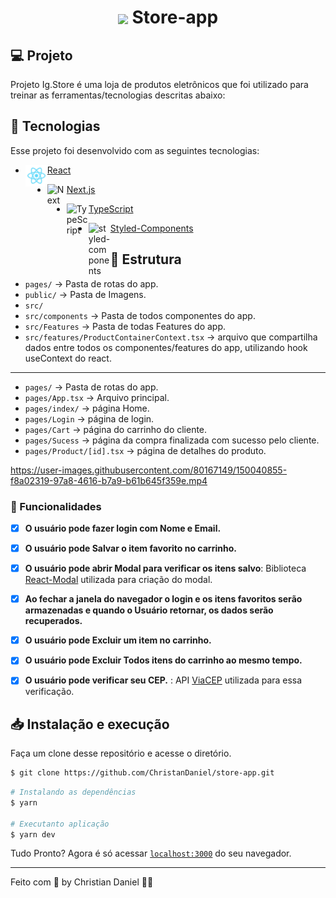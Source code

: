<h1 align="center">
  <img width='70px'src="https://user-images.githubusercontent.com/80167149/149632640-29d93069-baa5-4e74-8e67-4f90aa04a6f1.png" align="center"/>
   Store-app
</h1>

## 💻 Projeto
Projeto Ig.Store é uma loja de produtos eletrônicos que foi utilizado para treinar as ferramentas/tecnologias descritas abaixo:


## 🚀 Tecnologias

Esse projeto foi desenvolvido com as seguintes tecnologias:
- [React](https://reactjs.org) <img align='left' alt='React' width='35px' src="https://raw.githubusercontent.com/github/explore/80688e429a7d4ef2fca1e82350fe8e3517d3494d/topics/react/react.png"/>

- [Next.js](https://nextjs.org/) <img align='left' alt='Next' width='31px' src="https://assets.vercel.com/image/upload/v1607554385/repositories/next-js/next-logo.png"/>

- [TypeScript](https://www.typescriptlang.org/) <img align='left' alt='TypeScript' width='35px' src="https://img.icons8.com/color/48/000000/typescript.png"/>

- [Styled-Components](https://styled-components.com/) <img align='left' alt="styled-components" width='35px' src="https://raw.githubusercontent.com/styled-components/brand/master/styled-components.png" />

## 📂 Estrutura

- `pages/` -> Pasta de rotas do app.
- `public/` -> Pasta de Imagens.
- `src/` 
- `src/components` -> Pasta de todos componentes do app.
- `src/Features` -> Pasta de todas Features do app.
- `src/features/ProductContainerContext.tsx` -> arquivo que compartilha dados entre todos os componentes/features do app, utilizando hook useContext do react.

---
- `pages/` -> Pasta de rotas do app.
- `pages/App.tsx` -> Arquivo principal.
- `pages/index/` -> página Home.
- `pages/Login` -> página de login.
- `pages/Cart` -> página do carrinho do cliente.
- `pages/Sucess` -> página da compra finalizada com sucesso pelo cliente.
- `pages/Product/[id].tsx` -> página de detalhes do produto.


https://user-images.githubusercontent.com/80167149/150040855-f8a02319-97a8-4616-b7a9-b61b645f359e.mp4

### 🔗 Funcionalidades

- [x] **O usuário pode fazer login com Nome e Email.**
- [x] **O usuário pode Salvar o item favorito no carrinho.**
- [x] **O usuário pode abrir Modal para verificar os itens salvo**: Biblioteca [React-Modal](https://github.com/reactjs/react-modal) utilizada para criação do modal.
- [x] **Ao fechar a janela do navegador o login e os itens favoritos serão armazenadas e quando o Usuário retornar, os dados serão recuperados.**
- [x] **O usuário pode Excluir um item no carrinho.**
- [x] **O usuário pode Excluir Todos itens do carrinho ao mesmo tempo.**
- [x] **O usuário pode verificar seu CEP.** : API [ViaCEP](https://viacep.com.br) utilizada para essa verificação.


## 📥 Instalação e execução

Faça um clone desse repositório e acesse o diretório.

```bash
$ git clone https://github.com/ChristanDaniel/store-app.git
```
```bash
# Instalando as dependências
$ yarn

# Executanto aplicação
$ yarn dev

```
Tudo Pronto? Agora é só acessar [`localhost:3000`](http://localhost:3000) do seu navegador.


---
Feito com 🧡 by Christian Daniel 👋🏻



